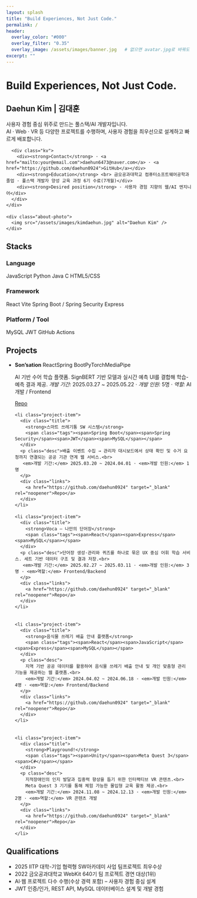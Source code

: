```yaml
---
layout: splash
title: "Build Experiences, Not Just Code."
permalink: /
header:
  overlay_color: "#000"
  overlay_filter: "0.35"
  overlay_image: /assets/images/banner.jpg   # 없으면 avatar.jpg로 바꿔도 됩니다.
excerpt: ""
---
```


<!-- ===== HERO SLOGAN ===== -->
<div class="hero-slogan">
  <h1>Build Experiences, Not Just Code.</h1>
</div>

<!-- ===== ABOUT ===== -->
<section class="section" id="about">
  <div class="about-card">
    <div class="about-text">
      <h2 class="section-title">Daehun Kim | 김대훈</h2>
      <p class="lead">
        사용자 경험 중심 위주로 만드는 풀스택/AI 개발자입니다.<br>
        AI · Web · VR 등 다양한 프로젝트를 수행하며, 사용자 경험을 최우선으로 설계하고 빠르게 배포합니다.
      </p>

      <div class="kv">
        <div><strong>Contact</strong> · <a href="mailto:your@email.com">daehun6473@naver.com</a> · <a href="https://github.com/daehun0924">GitHub</a></div>
        <div><strong>Education</strong> <br> 금오공과대학교 컴퓨터소프트웨어공학과 졸업 · 풀스택 개발자 양성 교육 과정 6기 수료(7개월)</div>
        <div><strong>Desired position</strong> · 사용자 경험 지향의 웹/AI 엔지니어</div>
      </div>
    </div>

    <div class="about-photo">
      <img src="/assets/images/kimdaehun.jpg" alt="Daehun Kim" />
    </div>
  </div>
</section>

<!-- ===== STACKS ===== -->
<section class="section" id="stacks">
  <h2 class="section-title">Stacks</h2>

  <div class="stack-group">
    <h3>Language</h3>
    <div class="badges">
      <span class="badge">JavaScript</span>
      <span class="badge">Python</span>
      <span class="badge">Java</span>
      <span class="badge">C</span>
      <span class="badge">HTML5/CSS</span>   
    </div>
  </div>

  <div class="stack-group">
    <h3>Framework</h3>
    <div class="badges">
      <span class="badge">React</span>
      <span class="badge">Vite</span>
      <span class="badge">Spring Boot / Spring Security</span>
      <span class="badge">Express</span>
    </div>
  </div>

  <div class="stack-group">
    <h3>Platform / Tool</h3>
    <div class="badges">
      <span class="badge">MySQL</span>
      <span class="badge">JWT</span>
      <span class="badge">GitHub Actions</span>
    </div>
  </div>
</section>

<!-- ===== PROJECTS ===== -->
<section class="section" id="projects">
  <h2 class="section-title">Projects</h2>

  <ul class="project-list">
    <li class="project-item">
      <div class="title">
        <strong>Son’sation</strong>
        <span class="tags"><span>React</span><span>Spring Boot</span><span>PyTorch</span><span>MediaPipe</span></span>
      </div>
      <p class="desc">AI 기반 수어 학습 플랫폼. SignBERT 기반 모델과 실시간 예측 UI를 결합해 학습-예측 결과 제공.
       <em>개발 기간:</em> 2025.03.27 ~ 2025.05.22 · <em>개발 인원:</em> 5명 · <em>역할:</em> AI 개발 / Frontend
      </p>
      <div class="links">
        <a href="https://github.com/daehun0924" target="_blank" rel="noopener">Repo</a>
      </div>
    </li>

    <li class="project-item">
      <div class="title">
        <strong>스마트 쓰레기통 SW 시스템</strong>
        <span class="tags"><span>Spring Boot</span><span>Spring Security</span><span>JWT</span><span>MySQL</span></span>
      </div>
      <p class="desc">배출 이벤트 수집 → 관리자 대시보드에서 상태 확인 및 수거 요청까지 연결되는 공공 기관 연계 웹 서비스.<br>
       <em>개발 기간:</em> 2025.03.20 ~ 2024.04.01 · <em>개발 인원:</em> 1명
      </p>
      <div class="links">
        <a href="https://github.com/daehun0924" target="_blank" rel="noopener">Repo</a>
      </div>
    </li>

    <li class="project-item">
      <div class="title">
        <strong>Voca – 나만의 단어장</strong>
        <span class="tags"><span>React</span><span>Express</span><span>MySQL</span></span>
      </div>
      <p class="desc">단어장 생성·관리와 퀴즈를 하나로 묶은 UX 중심 어휘 학습 서비스. 세트 기반 데이터 구조 및 결과 저장.<br>
       <em>개발 기간:</em> 2025.02.27 ~ 2025.03.11 · <em>개발 인원:</em> 3명 · <em>역할:</em> Frontend/Backend
      </p>
      <div class="links">
        <a href="https://github.com/daehun0924" target="_blank" rel="noopener">Repo</a>
      </div>
    </li>

    
    <li class="project-item">
      <div class="title">
        <strong>음식물 쓰레기 배출 안내 플랫폼</strong>
        <span class="tags"><span>React</span><span>JavaScript</span><span>Express</span><span>MySQL</span></span>
      </div>
      <p class="desc">
        지역 기반 공공 데이터를 활용하여 음식물 쓰레기 배출 안내 및 개인 맞춤형 관리 기능을 제공하는 웹 플랫폼.<br>
        <em>개발 기간:</em> 2024.04.02 ~ 2024.06.18 · <em>개발 인원:</em> 4명 · <em>역할:</em> Frontend/Backend
      </p>
      <div class="links">
        <a href="https://github.com/daehun0924" target="_blank" rel="noopener">Repo</a>
      </div>
    </li>

    
    <li class="project-item">
      <div class="title">
        <strong>Playground!</strong>
        <span class="tags"><span>Unity</span><span>Meta Quest 3</span><span>C#</span></span>
      </div>
      <p class="desc">
        지적장애인의 인지 발달과 집중력 향상을 돕기 위한 인터랙티브 VR 콘텐츠.<br>
        Meta Quest 3 기기를 통해 체험 가능한 몰입형 교육 활동 제공.<br>
        <em>개발 기간:</em> 2024.11.08 ~ 2024.12.13 · <em>개발 인원:</em> 2명 · <em>역할:</em> VR 콘텐츠 개발
      </p>
      <div class="links">
        <a href="https://github.com/daehun0924" target="_blank" rel="noopener">Repo</a>
      </div>
    </li>
  </ul>
</section>


<!-- ===== QUALIFICATIONS ===== -->
<section class="section" id="qualifications">
  <h2 class="section-title">Qualifications</h2>
  <ul class="qual-list">
    <li>2025 IITP 대학-기업 협력형 SW아카데미 사업 팀프로젝트 최우수상</li>
    <li>2022 금오공과대학교 WebKit 640기 팀 프로젝트 경연 대상(1위)</li>
    <li>AI·웹 프로젝트 다수 수행(수상 경력 포함) – 사용자 경험 중심 설계</li>
    <li>JWT 인증/인가, REST API, MySQL 데이터베이스 설계 및 개발 경험</li>
  </ul>
</section>
